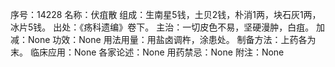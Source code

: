 序号：14228
名称：伏疽散
组成：生南星5钱，土贝2钱，朴消1两，块石灰1两，冰片5钱。
出处：《疡科遗编》卷下。
主治：一切皮色不易，坚硬漫肿，白疽。
加减：None
功效：None
用法用量：用盐卤调杵，涂患处。
制备方法：上药各为末。
临床应用：None
各家论述：None
用药禁忌：None
附注：None
